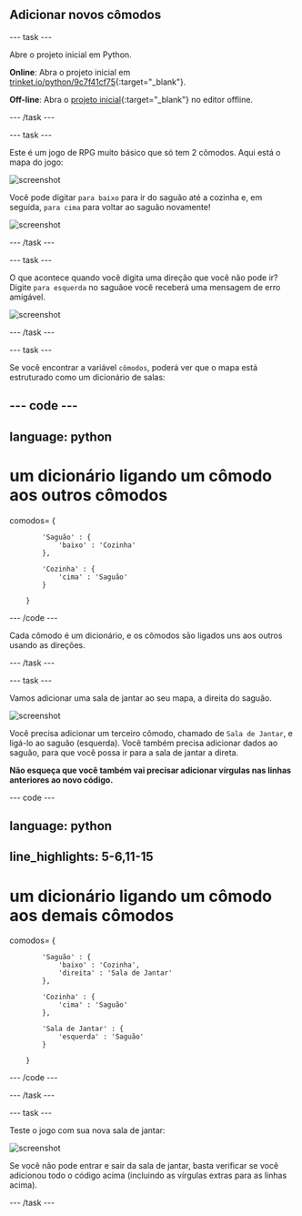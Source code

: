 ## Adicionar novos cômodos

--- task ---

Abre o projeto inicial em Python.

**Online**: Abra o projeto inicial em [trinket.io/python/9c7f41cf75](https://trinket.io/python/9c7f41cf75){:target="_blank"}.

**Off-line**: Abra o [projeto inicial](https://rpf.io/p/pt-BR/rpg-go){:target="_blank"} no editor offline.

--- /task ---

--- task ---

Este é um jogo de RPG muito básico que só tem 2 cômodos. Aqui está o mapa do jogo:

![screenshot](images/rpg-map1.png)

Você pode digitar `para baixo` para ir do saguão até a cozinha e, em seguida, `para cima` para voltar ao saguão novamente!

![screenshot](images/rpg-controls.png)

--- /task ---

--- task ---

O que acontece quando você digita uma direção que você não pode ir? Digite `para esquerda` no saguãoe você receberá uma mensagem de erro amigável.

![screenshot](images/rpg-error.png)

--- /task ---

--- task ---

Se você encontrar a variável `cômodos`, poderá ver que o mapa está estruturado como um dicionário de salas:

--- code ---
---
language: python
---

# um dicionário ligando um cômodo aos outros cômodos

comodos= {

            'Saguão' : {
                'baixo' : 'Cozinha'
            },
    
            'Cozinha' : {
                'cima' : 'Saguão'
            }
    
        }
    

--- /code ---

Cada cômodo é um dicionário, e os cômodos sāo ligados uns aos outros usando as direções.

--- /task ---

--- task ---

Vamos adicionar uma sala de jantar ao seu mapa, a direita do saguão.

![screenshot](images/rpg-dining.png)

Você precisa adicionar um terceiro cômodo, chamado de `Sala de Jantar`, e ligá-lo ao saguão (esquerda). Você também precisa adicionar dados ao saguão, para que você possa ir para a sala de jantar a direta.

**Não esqueça que você também vai precisar adicionar vírgulas nas linhas anteriores ao novo código.**

--- code ---

language: python
---
line_highlights: 5-6,11-15
---

# um dicionário ligando um cômodo aos demais cômodos

comodos= {

            'Saguão' : {
                'baixo' : 'Cozinha',
                'direita' : 'Sala de Jantar'
            },
    
            'Cozinha' : {
                'cima' : 'Saguão'
            },
    
            'Sala de Jantar' : {
                'esquerda' : 'Saguão'
            }
    
        }
    

--- /code ---

--- /task ---

--- task ---

Teste o jogo com sua nova sala de jantar:

![screenshot](images/rpg-dining-test.png)

Se você não pode entrar e sair da sala de jantar, basta verificar se você adicionou todo o código acima (incluindo as vírgulas extras para as linhas acima).

--- /task ---
